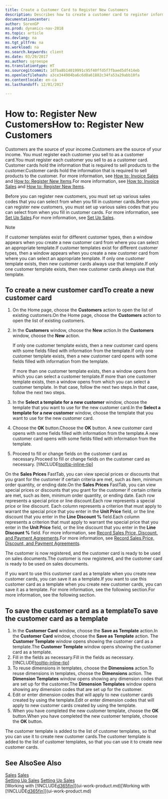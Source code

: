 ```yaml
---
title: Create a Customer Card to Register New Customers
description: Describes how to create a customer card to register information about each new customer or client that you sell to.
documentationcenter: 
author: SorenGP
ms.prod: dynamics-nav-2018
ms.topic: article
ms.devlang: na
ms.tgt_pltfrm: na
ms.workload: na
ms.search.keywords: client
ms.date: 03/29/2017
ms.author: sgroespe
ms.translationtype: HT
ms.sourcegitcommit: 1dfba8b14019991c95f40ffd5f7fbaed5df414eb
ms.openlocfilehash: a3ce344904ba6c6d0a61882c34fa53a29abb10fa
ms.contentlocale: en-ca
ms.lasthandoff: 12/01/2017

---
```

# <a name="how-to-register-new-customers"></a><span data-ttu-id="9922e-103">How to: Register New Customers</span><span class="sxs-lookup"><span data-stu-id="9922e-103">How to: Register New Customers</span></span>
<span data-ttu-id="9922e-104">Customers are the source of your income.</span><span class="sxs-lookup"><span data-stu-id="9922e-104">Customers are the source of your income.</span></span> <span data-ttu-id="9922e-105">You must register each customer you sell to as a customer card.</span><span class="sxs-lookup"><span data-stu-id="9922e-105">You must register each customer you sell to as a customer card.</span></span> <span data-ttu-id="9922e-106">Customer cards hold the information that is required to sell products to the customer.</span><span class="sxs-lookup"><span data-stu-id="9922e-106">Customer cards hold the information that is required to sell products to the customer.</span></span> <span data-ttu-id="9922e-107">For more information, see [How to: Invoice Sales](sales-how-invoice-sales.md) and [How to: Register New Items](inventory-how-register-new-items.md).</span><span class="sxs-lookup"><span data-stu-id="9922e-107">For more information, see [How to: Invoice Sales](sales-how-invoice-sales.md) and [How to: Register New Items](inventory-how-register-new-items.md).</span></span>  

<span data-ttu-id="9922e-108">Before you can register new customers, you must set up various sales codes that you can select from when you fill in customer cards.</span><span class="sxs-lookup"><span data-stu-id="9922e-108">Before you can register new customers, you must set up various sales codes that you can select from when you fill in customer cards.</span></span> <span data-ttu-id="9922e-109">For more information, see [Set Up Sales](sales-setup-sales.md).</span><span class="sxs-lookup"><span data-stu-id="9922e-109">For more information, see [Set Up Sales](sales-setup-sales.md).</span></span>

> [!NOTE]  
>   <span data-ttu-id="9922e-110">If customer templates exist for different customer types, then a window appears when you create a new customer card from where you can select an appropriate template.</span><span class="sxs-lookup"><span data-stu-id="9922e-110">If customer templates exist for different customer types, then a window appears when you create a new customer card from where you can select an appropriate template.</span></span> <span data-ttu-id="9922e-111">If only one customer template exists, then new customer cards always use that template.</span><span class="sxs-lookup"><span data-stu-id="9922e-111">If only one customer template exists, then new customer cards always use that template.</span></span>

## <a name="to-create-a-new-customer-card"></a><span data-ttu-id="9922e-112">To create a new customer card</span><span class="sxs-lookup"><span data-stu-id="9922e-112">To create a new customer card</span></span>
1. <span data-ttu-id="9922e-113">On the Home page, choose the **Customers** action to open the list of existing customers.</span><span class="sxs-lookup"><span data-stu-id="9922e-113">On the Home page, choose the **Customers** action to open the list of existing customers.</span></span>  
2. <span data-ttu-id="9922e-114">In the **Customers** window, choose the **New** action.</span><span class="sxs-lookup"><span data-stu-id="9922e-114">In the **Customers** window, choose the **New** action.</span></span>

    <span data-ttu-id="9922e-115">If only one customer template exists, then a new customer card opens with some fields filled with information from the template.</span><span class="sxs-lookup"><span data-stu-id="9922e-115">If only one customer template exists, then a new customer card opens with some fields filled with information from the template.</span></span>

    <span data-ttu-id="9922e-116">If more than one customer template exists, then a window opens from which you can select a customer template.</span><span class="sxs-lookup"><span data-stu-id="9922e-116">If more than one customer template exists, then a window opens from which you can select a customer template.</span></span> <span data-ttu-id="9922e-117">In that case, follow the next two steps.</span><span class="sxs-lookup"><span data-stu-id="9922e-117">In that case, follow the next two steps.</span></span>
3. <span data-ttu-id="9922e-118">In the **Select a template for a new customer** window, choose the template that you want to use for the new customer card.</span><span class="sxs-lookup"><span data-stu-id="9922e-118">In the **Select a template for a new customer** window, choose the template that you want to use for the new customer card.</span></span>
4. <span data-ttu-id="9922e-119">Choose the **OK** button.</span><span class="sxs-lookup"><span data-stu-id="9922e-119">Choose the **OK** button.</span></span> <span data-ttu-id="9922e-120">A new customer card opens with some fields filled with information from the template.</span><span class="sxs-lookup"><span data-stu-id="9922e-120">A new customer card opens with some fields filled with information from the template.</span></span>  
5. <span data-ttu-id="9922e-121">Proceed to fill or change fields on the customer card as necessary.</span><span class="sxs-lookup"><span data-stu-id="9922e-121">Proceed to fill or change fields on the customer card as necessary.</span></span> [!INCLUDE[tooltip-inline-tip](includes/tooltip-inline-tip_md.md)]

<span data-ttu-id="9922e-122">On the **Sales Prices** FastTab, you can view special prices or discounts that you grant for the customer if certain criteria are met, such as item, minimum order quantity, or ending date.</span><span class="sxs-lookup"><span data-stu-id="9922e-122">On the **Sales Prices** FastTab, you can view special prices or discounts that you grant for the customer if certain criteria are met, such as item, minimum order quantity, or ending date.</span></span> <span data-ttu-id="9922e-123">Each row represents a special price or line discount.</span><span class="sxs-lookup"><span data-stu-id="9922e-123">Each row represents a special price or line discount.</span></span> <span data-ttu-id="9922e-124">Each column represents a criterion that must apply to warrant the special price that you enter in the **Unit Price** field, or the line discount that you enter in the **Line Discount %** field.</span><span class="sxs-lookup"><span data-stu-id="9922e-124">Each column represents a criterion that must apply to warrant the special price that you enter in the **Unit Price** field, or the line discount that you enter in the **Line Discount %** field.</span></span> <span data-ttu-id="9922e-125">For more information, see [Record Sales Price, Discount, and Payment Agreements](sales-how-record-sales-price-discount-payment-agreements.md).</span><span class="sxs-lookup"><span data-stu-id="9922e-125">For more information, see [Record Sales Price, Discount, and Payment Agreements](sales-how-record-sales-price-discount-payment-agreements.md).</span></span>

<span data-ttu-id="9922e-126">The customer is now registered, and the customer card is ready to be used on sales documents.</span><span class="sxs-lookup"><span data-stu-id="9922e-126">The customer is now registered, and the customer card is ready to be used on sales documents.</span></span>

<span data-ttu-id="9922e-127">If you want to use this customer card as a template when you create new customer cards, you can save it as a template.</span><span class="sxs-lookup"><span data-stu-id="9922e-127">If you want to use this customer card as a template when you create new customer cards, you can save it as a template.</span></span> <span data-ttu-id="9922e-128">For more information, see the following section.</span><span class="sxs-lookup"><span data-stu-id="9922e-128">For more information, see the following section.</span></span>

## <a name="to-save-the-customer-card-as-a-template"></a><span data-ttu-id="9922e-129">To save the customer card as a template</span><span class="sxs-lookup"><span data-stu-id="9922e-129">To save the customer card as a template</span></span>
1. <span data-ttu-id="9922e-130">In the **Customer Card** window, choose the **Save as Template** action.</span><span class="sxs-lookup"><span data-stu-id="9922e-130">In the **Customer Card** window, choose the **Save as Template** action.</span></span> <span data-ttu-id="9922e-131">The **Customer Template** window opens showing the customer card as a template.</span><span class="sxs-lookup"><span data-stu-id="9922e-131">The **Customer Template** window opens showing the customer card as a template.</span></span>
2. <span data-ttu-id="9922e-132">Fill in the fields as necessary.</span><span class="sxs-lookup"><span data-stu-id="9922e-132">Fill in the fields as necessary.</span></span> [!INCLUDE[tooltip-inline-tip](includes/tooltip-inline-tip_md.md)]
3. <span data-ttu-id="9922e-133">To reuse dimensions in templates, choose the **Dimensions** action.</span><span class="sxs-lookup"><span data-stu-id="9922e-133">To reuse dimensions in templates, choose the **Dimensions** action.</span></span> <span data-ttu-id="9922e-134">The **Dimension Templates** window opens showing any dimension codes that are set up for the customer.</span><span class="sxs-lookup"><span data-stu-id="9922e-134">The **Dimension Templates** window opens showing any dimension codes that are set up for the customer.</span></span>
4. <span data-ttu-id="9922e-135">Edit or enter dimension codes that will apply to new customer cards created by using the template.</span><span class="sxs-lookup"><span data-stu-id="9922e-135">Edit or enter dimension codes that will apply to new customer cards created by using the template.</span></span>  
5. <span data-ttu-id="9922e-136">When you have completed the new customer template, choose the **OK** button.</span><span class="sxs-lookup"><span data-stu-id="9922e-136">When you have completed the new customer template, choose the **OK** button.</span></span>

<span data-ttu-id="9922e-137">The customer template is added to the list of customer templates, so that you can use it to create new customer cards.</span><span class="sxs-lookup"><span data-stu-id="9922e-137">The customer template is added to the list of customer templates, so that you can use it to create new customer cards.</span></span>

## <a name="see-also"></a><span data-ttu-id="9922e-138">See Also</span><span class="sxs-lookup"><span data-stu-id="9922e-138">See Also</span></span>
<span data-ttu-id="9922e-139">[Sales](sales-manage-sales.md)  </span><span class="sxs-lookup"><span data-stu-id="9922e-139">[Sales](sales-manage-sales.md)  </span></span>  
<span data-ttu-id="9922e-140">[Setting Up Sales](sales-setup-sales.md)  </span><span class="sxs-lookup"><span data-stu-id="9922e-140">[Setting Up Sales](sales-setup-sales.md)  </span></span>  
<span data-ttu-id="9922e-141">[Working with [!INCLUDE[d365fin](includes/d365fin_md.md)]](ui-work-product.md)</span><span class="sxs-lookup"><span data-stu-id="9922e-141">[Working with [!INCLUDE[d365fin](includes/d365fin_md.md)]](ui-work-product.md)</span></span>

